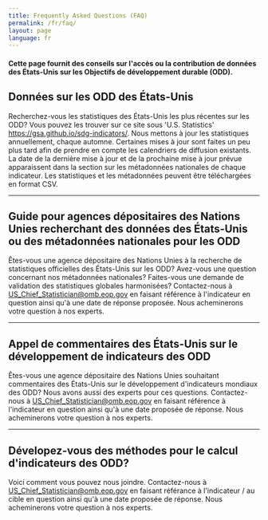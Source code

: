 ```yaml
---
title: Frequently Asked Questions (FAQ)
permalink: /fr/faq/
layout: page
language: fr
---
```


<h4>Cette page fournit des conseils sur l'accès ou la contribution de données des États-Unis sur les Objectifs de développement durable (ODD).</h4>

## Données sur les ODD des États-Unis

<p>Recherchez-vous les statistiques des États-Unis les plus récentes sur les ODD? Vous pouvez les trouver sur ce site sous 'U.S. Statistics' <a href="https://gsa.github.io/sdg-indicators/">https://gsa.github.io/sdg-indicators/</a>. Nous mettons à jour les statistiques annuellement, chaque automne. Certaines mises à jour sont faites un peu plus tard afin de prendre en compte les calendriers de diffusion existants. La date de la dernière mise à jour et de la prochaine mise à jour prévue apparaissent dans la section sur les métadonnées nationales de chaque indicateur. Les statistiques et les métadonnées peuvent être téléchargées en format CSV.</p>
<hr/>

## Guide pour agences dépositaires des Nations Unies recherchant des données des États-Unis ou des métadonnées nationales pour les ODD

<p>Êtes-vous une agence dépositaire des Nations Unies à la recherche de statistiques officielles des États-Unis sur les ODD? Avez-vous une question concernant nos métadonnées nationales? Faites-vous une demande de validation des statistiques globales harmonisées? Contactez-nous à <a href="mailto:US_Chief_Statistician@omb.eop.gov?subject=Validation%20for%20harmoninzed%20global%20statistics&body=Indicator%20Number%0A%0AProposed%20response date">US_Chief_Statistician@omb.eop.gov</a> en faisant référence à l'indicateur en question ainsi qu'à une date de réponse proposée. Nous acheminerons votre question à nos experts.</p>
<hr/>

## Appel de commentaires des États-Unis sur le développement de indicateurs des ODD

<p>Êtes-vous une agence dépositaire des Nations Unies souhaitant commentaires des États-Unis sur le développement d'indicateurs mondiaux des ODD? Nous avons aussi des experts pour ces questions. Contactez-nous à <a href="mailto:US_Chief_Statistician@omb.eop.gov?subject=Validation%20for%20harmoninzed%20global%20statistics&body=Indicator%20Number%0A%0AProposed%20response date">US_Chief_Statistician@omb.eop.gov</a> en faisant référence à l'indicateur en question ainsi qu'à une date  proposée de réponse. Nous acheminerons votre question à nos experts.</p>
<hr/>

## Dévelopez-vous des méthodes pour le calcul d'indicateurs des ODD?

Voici comment vous pouvez nous joindre. Contactez-nous à <a href="mailto:US_Chief_Statistician@omb.eop.gov?subject=Validation%20for%20harmoninzed%20global%20statistics&body=Indicator%20Number%0A%0AProposed%20response date">US_Chief_Statistician@omb.eop.gov</a> en faisant référance à l'indicateur / au cible en question ainsi qu'à une date proposée de réponse. Nous acheminerons votre question à nos experts.

<!-- DO NOT REMOVE ANYTHING BELOW THIS LINE -->
<script type='text/javascript'>
document.addEventListener("DOMContentLoaded", function () {
  $('#main-content h2').addClass('roleHeader');
 	$('#main-content h2').attr({
 	  'tabindex': 0,
 	  'role': 'button'
 	});
 	$('.roleHeader').click(function () {
 	  $(this).nextUntil('h2').stop(true, true).slideToggle();
	 }).nextUntil('h2').hide();
	 $('.roleHeader').keypress(function (e) {
 	  if (e.which == 13) { // Enter key pressed
			   $(this).trigger('click');
		  }
	 });
})
 </script>
